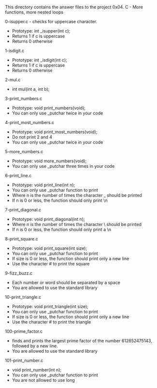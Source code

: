 This directory contains the answer files to the project 0x04. C - More functions, more nested loops

0-isupper.c - checks for uppercase character.

* Prototype: int _isupper(int c);
* Returns 1 if c is uppercase
* Returns 0 otherwise

1-isdigit.c

* Prototype: int _isdigit(int c);
* Returns 1 if c is uppercase
* Returns 0 otherwise

2-mul.c

* int mul(int a, int b);

3-print_numbers.c

* Prototype: void print_numbers(void);
* You can only use _putchar twice in your code

4-print_most_numbers.c

* Prototype: void print_most_numbers(void);
* Do not print 2 and 4
* You can only use _putchar twice in your code

5-more_numbers.c

* Prototype: void more_numbers(void);
* You can only use _putchar three times in your code

6-print_line.c

* Prototype: void print_line(int n);
* You can only use _putchar function to print
* Where n is the number of times the character _ should be printed
* If n is 0 or less, the function should only print \n

7-print_diagonal.c

* Prototype: void print_diagonal(int n);
* Where n is the number of times the character \ should be printed
* If n is 0 or less, the function should only print a \n

8-print_square.c

* Prototype: void print_square(int size);
* You can only use _putchar function to print
* If size is 0 or less, the function should print only a new line
* Use the character # to print the square

9-fizz_buzz.c

* Each number or word should be separated by a space
* You are allowed to use the standard library

10-print_triangle.c

* Prototype: void print_triangle(int size);
* You can only use _putchar function to print
* If size is 0 or less, the function should print only a new line
* Use the character # to print the triangle

100-prime_factor.c

* finds and prints the largest prime factor of the number 612852475143, followed by a new line.
* You are allowed to use the standard library

101-print_number.c

* void print_number(int n);
* You can only use _putchar function to print
* You are not allowed to use long
